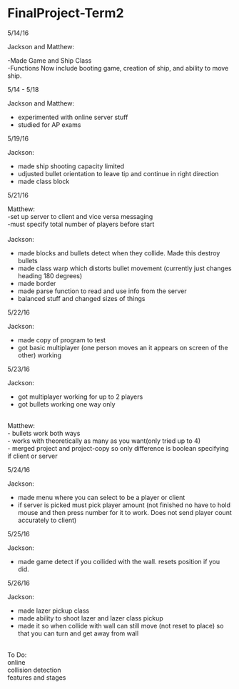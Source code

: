 # FinalProject-Term2

5/14/16 <br>

Jackson and Matthew:<br>

-Made Game and Ship Class<br>
-Functions Now include booting game, creation of ship, and ability to move ship.<br>


5/14 - 5/18 <br>

Jackson and Matthew:<br>
- experimented with online server stuff<br>
- studied for AP exams<br>

5/19/16 <br>

Jackson: <br>

- made ship shooting capacity limited <br>
- udjusted bullet orientation to leave tip and continue in right direction <br>
- made class block<br>



5/21/16 <br>

Matthew:<br>
-set up server to client and vice versa messaging<br>
-must specify total number of players before start<br>
<br>
Jackson: <br>

- made blocks and bullets detect when they collide. Made this destroy bullets<br>
- made class warp which distorts bullet movement (currently just changes heading 180 degrees) <br>
- made border<br>
- made parse function to read and use info from the server<br>
- balanced stuff and changed sizes of things<br>

5/22/16 <br>

Jackson: <br>

- made copy of program to test<br>
- got basic multiplayer (one person moves an it appears on screen of the other) working <br>


5/23/16 <br>

Jackson: <br>
- got multiplayer working for up to 2 players<br>
- got bullets working one way only<br>
<br>
Matthew:<br>
- bullets work both ways<br>
- works with theoretically as many as you want(only tried up to 4)<br>
- merged project and project-copy so only difference is boolean specifying if client or server<br>



5/24/16 <br>

Jackson: <br>
- made menu where you can select to be a player or client<br>
- if server is picked must pick player amount (not finished no have to hold mouse and then press number for it to work. Does not send player count accurately to client)<br>

5/25/16 <br>

Jackson: <br>
- made game detect if you collided with the wall. resets position if you did.<br>

5/26/16 <br>

Jackson: <br>
- made lazer pickup class<br>
- made ability to shoot lazer and lazer class pickup<br>
- made it so when collide with wall can still move (not reset to place) so that you can turn and get away from wall<br>



<br>
To Do:<br>
online<br>
collision detection<br>
features and stages<br>
